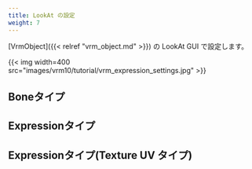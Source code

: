 ```yaml
---
title: LookAt の設定
weight: 7
---
```


[VrmObject]({{< relref "vrm_object.md" >}}) の LookAt GUI で設定します。

{{< img width=400 src="images/vrm10/tutorial/vrm_expression_settings.jpg" >}}

## Boneタイプ

## Expressionタイプ

## Expressionタイプ(Texture UV タイプ)
